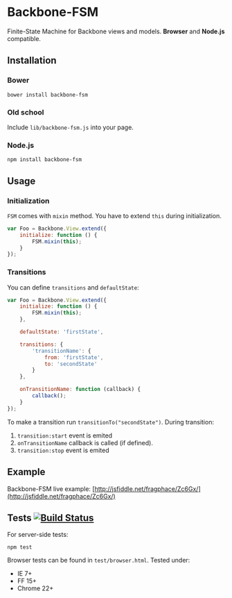 # Backbone-FSM

Finite-State Machine for Backbone views and models.
**Browser** and **Node.js** compatible.

## Installation

### Bower

```
bower install backbone-fsm
```

### Old school

Include `lib/backbone-fsm.js` into your page.

### Node.js

```
npm install backbone-fsm
```

## Usage

### Initialization

`FSM` comes with `mixin` method. You have to extend `this` during initialization.

```javascript
var Foo = Backbone.View.extend({
	initialize: function () {
		FSM.mixin(this);
	}
});
```

### Transitions

You can define `transitions` and `defaultState`:

```javascript
var Foo = Backbone.View.extend({
	initialize: function () {
		FSM.mixin(this);
	},

	defaultState: 'firstState',

	transitions: {
		'transitionName': {
			from: 'firstState',
			to: 'secondState'
		}
	},

	onTransitionName: function (callback) {
		callback();
	}
});
``` 

To make a transition run `transitionTo("secondState")`.
During transition:

1. `transition:start` event is emited
2. `onTransitionName` callback is called (if defined).
3. `transition:stop` event is emited

## Example

Backbone-FSM live example:
[http://jsfiddle.net/fragphace/Zc6Gx/](http://jsfiddle.net/fragphace/Zc6Gx/)

## Tests [![Build Status](https://secure.travis-ci.org/fragphace/backbone-fsm.png?branch=master)](http://travis-ci.org/fragphace/backbone-fsm)

For server-side tests:

```
npm test
```

Browser tests can be found in `test/browser.html`. 
Tested under:

* IE 7+
* FF 15+
* Chrome 22+

